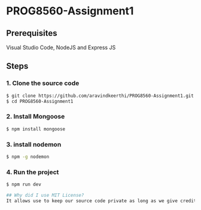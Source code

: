 # PROG8560-Assignment1

## Prerequisites

Visual Studio Code, NodeJS and Express JS

## Steps

### 1. Clone the source code
```sh
$ git clone https://github.com/aravindkeerthi/PROG8560-Assignment1.git
$ cd PROG8560-Assignment1
```
### 2. Install Mongoose
```sh
$ npm install mongoose
```
### 3. install nodemon
```sh
$ npm -g nodemon
```
### 4. Run the project
```sh
$ npm run dev

## Why did I use MIT License?
It allows use to keep our source code private as long as we give credit in the license file along with a copyright notice, it’s business friendly and open source friendly while still allowing for monetization. It helps for us and other users of our code can use it for commercial purposes.
